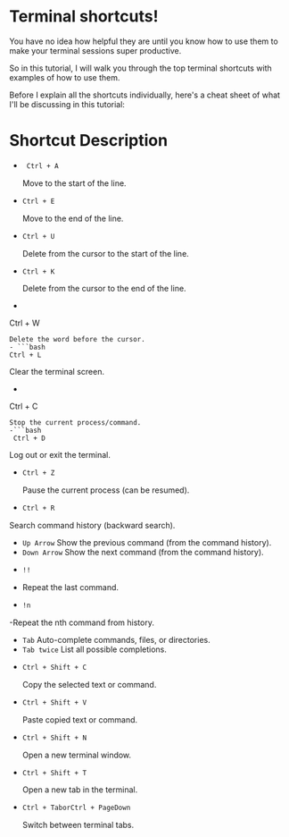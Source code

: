 # Terminal shortcuts!

You have no idea how helpful they are until you know how to use them to make your terminal sessions super productive.

So in this tutorial, I will walk you through the top terminal shortcuts with examples of how to use them.

Before I explain all the shortcuts individually, here's a cheat sheet of what I'll be discussing in this tutorial:

# Shortcut	Description
- ```bash
   Ctrl + A
  ```
  Move to the start of the line.
- ```bash
  Ctrl + E
  ```
  Move to the end of the line.
- ```bash
  Ctrl + U
  ```
  Delete from the cursor to the start of the line.
- ```bash
  Ctrl + K
  ```
  Delete from the cursor to the end of the line.
- ```bash
 Ctrl + W
 ```
Delete the word before the cursor.
- ```bash
 Ctrl + L
```
Clear the terminal screen.
- ```bash
 Ctrl + C
```
Stop the current process/command.
-```bash
 Ctrl + D
```
Log out or exit the terminal.
- ```bash
  Ctrl + Z
  	```
  Pause the current process (can be resumed).
- ```bash
  Ctrl + R
  ```
Search command history (backward search).
- ```Up Arrow```	Show the previous command (from the command history).
- ```Down Arrow```	Show the next command (from the command history).
- ```bash
  !!
   ```
- Repeat the last command.
- ```bash
  !n
  ```
-Repeat the nth command from history.
- ```Tab```	Auto-complete commands, files, or directories.
- ```Tab twice```	List all possible completions.
- ```bash
  Ctrl + Shift + C
   ```
  Copy the selected text or command.
- ```bash
  Ctrl + Shift + V
  ```
  Paste copied text or command.
- ```bash
  Ctrl + Shift + N
  ```
  Open a new terminal window.
- ```bash
  Ctrl + Shift + T
  ```
   Open a new tab in the terminal.
- ```bash
  Ctrl + TaborCtrl + PageDown
  ```
  Switch between terminal tabs.

